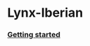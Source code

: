 # Lynx-Iberian

### [Getting started](https://github.com/YuaFox/lynx-iberian/wiki/Getting-started)

